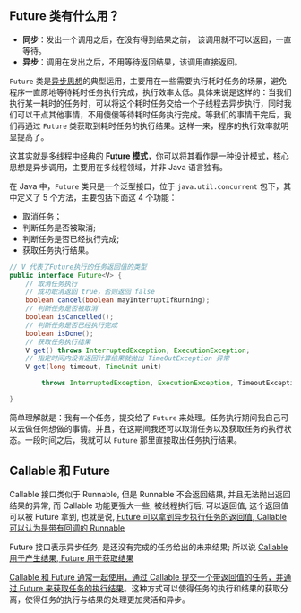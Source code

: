 ## Future 类有什么用？

-   **同步**：发出一个调用之后，在没有得到结果之前， 该调用就不可以返回，一直等待。
-   **异步**：调用在发出之后，不用等待返回结果，该调用直接返回。

`Future` 类是<u>异步思想</u>的典型运用，主要用在一些需要执行耗时任务的场景，避免程序一直原地等待耗时任务执行完成，执行效率太低。具体来说是这样的：当我们执行某一耗时的任务时，可以将这个耗时任务交给一个子线程去异步执行，同时我们可以干点其他事情，不用傻傻等待耗时任务执行完成。等我们的事情干完后，我们再通过 `Future` 类获取到耗时任务的执行结果。这样一来，程序的执行效率就明显提高了。

这其实就是多线程中经典的 **Future 模式**，你可以将其看作是一种设计模式，核心思想是异步调用，主要用在多线程领域，并非 Java 语言独有。

在 Java 中，`Future` 类只是一个泛型接口，位于 `java.util.concurrent` 包下，其中定义了 5 个方法，主要包括下面这 4 个功能：

-   取消任务；
-   判断任务是否被取消;
-   判断任务是否已经执行完成;
-   获取任务执行结果。

```java
// V 代表了Future执行的任务返回值的类型
public interface Future<V> {
    // 取消任务执行
    // 成功取消返回 true，否则返回 false
    boolean cancel(boolean mayInterruptIfRunning);
    // 判断任务是否被取消
    boolean isCancelled();
    // 判断任务是否已经执行完成
    boolean isDone();
    // 获取任务执行结果
    V get() throws InterruptedException, ExecutionException;
    // 指定时间内没有返回计算结果就抛出 TimeOutException 异常
    V get(long timeout, TimeUnit unit)

        throws InterruptedException, ExecutionException, TimeoutExceptio

}
```

简单理解就是：我有一个任务，提交给了 `Future` 来处理。任务执行期间我自己可以去做任何想做的事情。并且，在这期间我还可以取消任务以及获取任务的执行状态。一段时间之后，我就可以 `Future` 那里直接取出任务执行结果。



## Callable 和 Future

Callable 接口类似于 Runnable, 但是 Runnable 不会返回结果, 并且无法抛出返回结果的异常, 而 Callable 功能更强大一些, 被线程执行后, 可以返回值, 这个返回值可以被 Future 拿到, 也就是说, <u>Future 可以拿到异步执行任务的返回值, Callable 可以认为是带有回调的 Runnable</u>

Future 接口表示异步任务, 是还没有完成的任务给出的未来结果; 所以说 <u>Callable 用于产生结果, Future 用于获取结果</u>

<u>Callable 和 Future 通常一起使用，通过 Callable 提交一个带返回值的任务，并通过 Future 来获取任务的执行结果</u>。这种方式可以使得任务的执行和结果的获取分离，使得任务的执行与结果的处理更加灵活和异步。